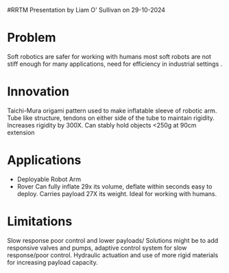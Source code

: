 #RRTM 
Presentation by Liam O' Sullivan on 29-10-2024

# Problem
Soft robotics are safer for working with humans most soft robots are not stiff enough for many applications, need for efficiency in industrial settings .

# Innovation 
Taichi-Mura origami pattern used to make inflatable sleeve of robotic arm. Tube like structure, tendons on either side of the tube to maintain rigidity. Increases rigidity by 300X. Can stably hold objects <250g at 90cm extension

# Applications

- Deployable Robot Arm 
- Rover
  Can fully inflate 29x its volume, deflate within seconds easy to deploy. Carries payload 27X its weight. Ideal for working with humans. 
# Limitations

Slow response poor control and lower payloads/
Solutions might be to add responsive valves and pumps, adaptive control system for slow response/poor control. Hydraulic actuation and use of more rigid materials for  increasing payload capacity. 

